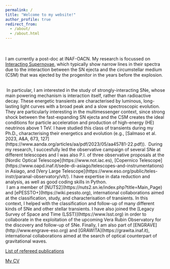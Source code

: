 ```yaml
---
permalink: /
title: "Welcome to my website!"
author_profile: true
redirect_from: 
  - /about/
  - /about.html
---
```

  
<br/><br/>
I am currently a post-doc at INAF-OACN. My research is focussed on [Interacting Supernovae](https://sngroup.oapd.inaf.it/interacting_SNe.html), which typically show narrow lines in their spectra due to the interaction between the SN ejecta and the circumstellar medium (CSM) that was ejected by the progenitor in the years before the explosion.  

<br/>
 In particular, I am interested in the study of strongly-interacting SNe, whose main powering mechanism is interaction itself, rather than radioactive decay. These energetic transients are characterised by luminous, long-lasting light curves with a broad peak and a slow spectroscopic evolution. They are particularly interesting in the multimessenger context, since strong shock between the fast-expanding SN ejecta and the CSM creates the ideal conditions for particle acceleration and production of high-energy (HE) neutrinos above 1 TeV. I have studied this class of transients during my Ph.D., characterising their energetics and evolution (e.g., [Salmaso et al. 2023, A&A, 673, 127](https://www.aanda.org/articles/aa/pdf/2023/05/aa45781-22.pdf)).  During my research, I succesfully led the observative campaign of several SNe at different telescopes and I was also P.I. of three observative proposals at the [Nordic Optical Telescope](https://www.not.iac.es), [Copernico Telescope](https://www.oapd.inaf.it/sede-di-asiago/telescopes-and-instrumentations) in Asiago, and [Very Large Telescope](https://www.eso.org/public/teles-instr/paranal-observatory/vlt/). I have expertise in data reduction and analysis, as well as good coding skills in Python.  

<br/>
 I am a member of [NUTS2](https://nuts2.sn.ie/index.php?title=Main_Page) and [ePESSTO+](https://wiki.pessto.org), international collaborations aimed at the classification, study, and characterisation of transients. In this context, I helped with the classification and follow-up of many different kinds of SNe and other stellar transients. I have also joined the [Legacy Survey of Space and Time (LSST)](https://www.lsst.org) in order to collaborate in the exploitation of the upcoming Vera Rubin Observatory for the discovery and follow-up of SNe. Finally, I am also part of [ENGRAVE](http://www.engrave-eso.org) and [GRAWITA](https://grawita.inaf.it), international collaborations aimed at the search of optical counterpart of gravitational waves.  

<br/>

[List of refereed publications](https://ui.adsabs.harvard.edu/search/filter_property_fq_property=AND&filter_property_fq_property=property%3A%22refereed%22&fq=%7B!type%3Daqp%20v%3D%24fq_property%7D&fq_property=(property%3A%22refereed%22)&p_=0&q=%20author%3A%22salmaso%2C%20i.%22&sort=date%20desc%2C%20bibcode%20desc)  

[My CV](/files/CV_Irene_Salmaso.pdf)  

